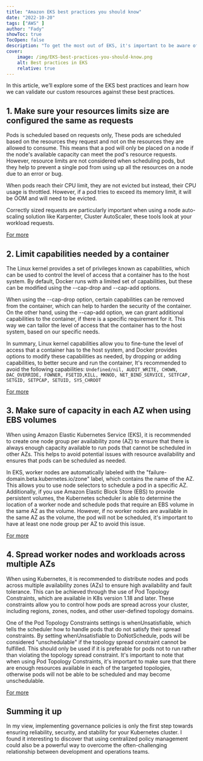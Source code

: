 ```yaml
---
title: "Amazon EKS best practices you should know"
date: "2022-10-20"
tags: ["AWS" ]
author: "Fady"
showToc: true
TocOpen: false
description: "To get the most out of EKS, it's important to be aware of some best practices."
cover:
    image: /img/EKS-best-practices-you-should-know.png
    alt: Best practices in EKS
    relative: true
---
```

In this article, we’ll explore some of the EKS best practices and learn how we can validate our custom resources against these best practices.
## 1. Make sure your resources limits size are configured the same as requests
Pods is scheduled based on requests only, These pods are scheduled based on the resources they request and not on the resources they are allowed to consume. This means that a pod will only be placed on a node if the node's available capacity can meet the pod's resource requests. However, resource limits are not considered when scheduling pods, but they help to prevent a single pod from using up all the resources on a node due to an error or bug.

When pods reach their CPU limit, they are not evicted but instead, their CPU usage is throttled. However, if a pod tries to exceed its memory limit, it will be OOM and will need to be evicted.

Correctly sized requests are particularly important when using a node auto-scaling solution like Karpenter, Cluster AutoScaler, these tools look at your workload requests.

[For more](https://aws.github.io/aws-eks-best-practices/reliability/docs/dataplane/#configure-and-size-resource-requestslimits-for-all-workloads)

## 2. Limit capabilities needed by a container
The Linux kernel provides a set of privileges known as capabilities, which can be used to control the level of access that a container has to the host system. By default, Docker runs with a limited set of capabilities, but these can be modified using the --cap-drop and --cap-add options.

When using the --cap-drop option, certain capabilities can be removed from the container, which can help to harden the security of the container. On the other hand, using the --cap-add option, we can grant additional capabilities to the container, if there is a specific requirement for it. This way we can tailor the level of access that the container has to the host system, based on our specific needs.

In summary, Linux kernel capabilities allow you to fine-tune the level of access that a container has to the host system, and Docker provides options to modify these capabilities as needed, by dropping or adding capabilities, to better secure and run the container, It's recommended to avoid the following capabilities: ```Undefined/nil, AUDIT_WRITE, CHOWN, DAC_OVERRIDE, FOWNER, FSETID,KILL, MKNOD, NET_BIND_SERVICE, SETFCAP, SETGID, SETPCAP, SETUID, SYS_CHROOT```

[For more](https://kubernetes.io/docs/concepts/security/pod-security-standards/)

## 3. Make sure of capacity in each AZ when using EBS volumes

When using Amazon Elastic Kubernetes Service (EKS), it is recommended to create one node group per availability zone (AZ) to ensure that there is always enough capacity available to run pods that cannot be scheduled in other AZs. This helps to avoid potential issues with resource availability and ensures that pods can be scheduled as needed.

In EKS, worker nodes are automatically labeled with the "failure-domain.beta.kubernetes.io/zone" label, which contains the name of the AZ. This allows you to use node selectors to schedule a pod in a specific AZ. Additionally, if you use Amazon Elastic Block Store (EBS) to provide persistent volumes, the Kubernetes scheduler is able to determine the location of a worker node and schedule pods that require an EBS volume in the same AZ as the volume. However, if no worker nodes are available in the same AZ as the volume, the pod will not be scheduled, it's important to have at least one node group per AZ to avoid this issue.

[For more](https://aws.github.io/aws-eks-best-practices/reliability/docs/dataplane/#ensure-capacity-in-each-az-when-using-ebs-volumes)

## 4. Spread worker nodes and workloads across multiple AZs

When using Kubernetes, it is recommended to distribute nodes and pods across multiple availability zones (AZs) to ensure high availability and fault tolerance. This can be achieved through the use of Pod Topology Constraints, which are available in K8s version 1.18 and later. These constraints allow you to control how pods are spread across your cluster, including regions, zones, nodes, and other user-defined topology domains.

One of the Pod Topology Constraints settings is whenUnsatisfiable, which tells the scheduler how to handle pods that do not satisfy their spread constraints. By setting whenUnsatisfiable to DoNotSchedule, pods will be considered "unschedulable" if the topology spread constraint cannot be fulfilled. This should only be used if it is preferable for pods not to run rather than violating the topology spread constraint.
It's important to note that when using Pod Topology Constraints, it's important to make sure that there are enough resources available in each of the targeted topologies, otherwise pods will not be able to be scheduled and may become unschedulable.

[For more](https://aws.github.io/aws-eks-best-practices/reliability/docs/dataplane/#spread-worker-nodes-and-workload-across-multiple-azs)

## Summing it up
In my view, implementing governance policies is only the first step towards ensuring reliability, security, and stability for your Kubernetes cluster. I found it interesting to discover that using centralized policy management could also be a powerful way to overcome the often-challenging relationship between development and operations teams.
